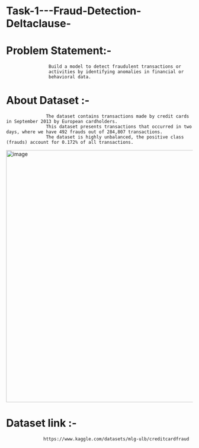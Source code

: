 # Task-1---Fraud-Detection-Deltaclause-


# Problem Statement:- 
                    Build a model to detect fraudulent transactions or
                    activities by identifying anomalies in financial or
                    behavioral data.

# About Dataset :- 
                   The dataset contains transactions made by credit cards in September 2013 by European cardholders.
                   This dataset presents transactions that occurred in two days, where we have 492 frauds out of 284,807 transactions. 
                   The dataset is highly unbalanced, the positive class (frauds) account for 0.172% of all transactions.


 <img width="679" alt="image" src="https://github.com/RCS007/Task-1---Fraud-Detection-Deltaclause-/assets/114015610/4e8da7ae-acef-4c9b-a81f-be55bc93027c">


# Dataset link :-
                  https://www.kaggle.com/datasets/mlg-ulb/creditcardfraud






